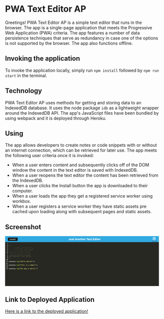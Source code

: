 # PWA Text Editor AP

Greetings! PWA Text Editor AP is a simple text editor that runs in the browser. The app is a single-page application that meets the Progressive Web Application (PWA) criteria. The app features a number of data persistence techniques that serve as redundancy in case one of the options is not supported by the browser. The app also functions offline.

## Invoking the application

To invoke the application locally, simply run `npm install` followed by `npm run start` in the terminal.

## Technology

PWA Text Editor AP uses methods for getting and storing data to an IndexedDB database. It uses the node package `idb` as a lightweight wrapper around the IndexedDB API. The app's JavaScript files have been bundled by using webpack and it is deployed through Heroku.

## Using

The app allows developers to create notes or code snippets with or without an internet connection, which can be retrieved for later use. The app meets the following user criteria once it is invoked:

* When a user enters content and subsequently clicks off of the DOM window the content in the text editor is saved with IndexedDB.
* When a user reopens the text editor the content has been retrieved from the IndexedDB.
* When a user clicks the Install button the app is downloaded to their computer.
* When a user loads the app they get a registered service worker using workbox.
* When a user registers a service worker they have static assets pre cached upon loading along with subsequent pages and static assets.

## Screenshot

![Screenshot](./assets/PWATextEditorAP.png)

## Link to Deployed Application

[Here is a link to the deployed application!]()
